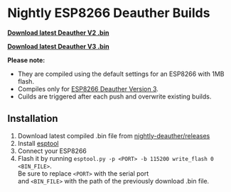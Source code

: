 # Nightly ESP8266 Deauther Builds

[**Download latest Deauther V2 .bin**](https://github.com/SpacehuhnTech/nightly-deauther/releases/download/nightly/esp8266_deauther_V2_1M_Nightly.bin)

[**Download latest Deauther V3 .bin**](https://github.com/SpacehuhnTech/nightly-deauther/releases/download/nightly/esp8266_deauther_V3_1M_Nightly.bin)

**Please note:**   
* They are compiled using the default settings for an ESP8266 with 1MB flash.  
* Compiles only for [ESP8266 Deauther Version 3](https://github.com/SpacehuhnTech/esp8266_deauther/tree/v3).  
* Cuilds are triggered after each push and overwrite existing builds.  

## Installation

1. Download latest compiled .bin file from [nightly-deauther/releases](https://github.com/SpacehuhnTech/nightly-deauther/releases)
2. Install [esptool](https://github.com/espressif/esptool/)
3. Connect your ESP8266
4. Flash it by running `esptool.py -p <PORT> -b 115200 write_flash 0 <BIN_FILE>`.  
   Be sure to replace `<PORT>` with the serial port  
   and `<BIN_FILE>` with the path of the previously download .bin file.
